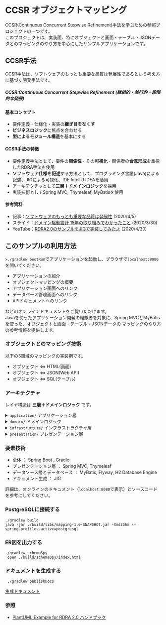 # CCSR オブジェクトマッピング
CCSR(Continuous Concurrent Stepwise Refinement)手法を学ぶための参照プロジェクトの一つです。  
このプロジェクトは、実装面、特にオブジェクトと画面・テーブル・JSONデータとのマッピングのやり方を中心にしたサンプルアプリケーションです。

## CCSR手法
CCSR手法は、ソフトウェアのもっとも重要な品質は発展性であるという考え方に基づく開発手法です。  
##### CCSR:Continuous Concurrent Stepwise Refinement (継続的・並行的・段階的な発展)

#### 基本コンセプト
- 要件定義・仕様化・実装の**継ぎ目をなくす**
- **ビジネスロジック**に焦点を合わせる
- **型によるモジュール構造**を基本にする

#### CCSR手法の特徴
- 要件定義手法として、要件の**関係性**・その**可視化**・関係者の**合意形成**を重視したRDRA手法を使用
- **ソフトウェア仕様を記述**する方法として、プログラミング言語(Java)による記述、JIGによる可視化、IDE IntelliJ IDEAを活用
- アーキテクチャとして**三層＋ドメインロジック**を採用
- 実装技術としてSpring MVC, Thymeleaf, MyBatisを使用

#### 参考資料
- 記事：[ソフトウェアのもっとも重要な品質は発展性](https://masuda220.hatenablog.com/entry/2020/04/05/172125) (2020/4/5)
- スライド：[ドメイン駆動設計 15年の取り組みでわかったこと](https://www.slideshare.net/masuda220/ss-231096753) (2020/3/30)
- YouTube：[RDRA2.0のサンプルをJIGで実装してみたよ](https://www.youtube.com/watch?v=Jf8y5fd9OhM&feature=youtu.be) (2020/4/30)

## このサンプルの利用方法
```>./gradlew bootRun```でアプリケーションを起動し、ブラウザで```localhost:8080```を開いてください。  
- アプリケーションの紹介
- オブジェクトマッピングの概要
- アプリケーション画面へのリンク
- データベース管理画面へのリンク
- APIドキュメントへのリンク

などのオンラインドキュメントをご覧いただけます。  
Javaを使ったアプリケーション開発の経験者を対象に、Spring MVCとMyBatisを使った、オブジェクトと画面・テーブル・JSONデータの
マッピングのやり方の参考情報を提供します。

### オブジェクトとのマッピング技術
以下の3領域のマッピングの実装例です。
* オブジェクト ⇔ HTML(画面)
* オブジェクト ⇔ JSON(Web API)
* オブジェクト ⇔ SQL(テーブル)

### アーキテクチャ
レイヤ構造は **三層＋ドメインロジック** です。
<details>
<summary><code>application/</code> アプリケーション層</summary>
 <ul>
 <li><code>coordinator/</code> 複合サービス</li>
 <li><code>repository/</code> リポジトリ定義</li>
 <li><code>service/</code> 要素サービス</li>
 </ul>
</details>
<details>
 <summary><code>domain/</code> ドメインロジック</summary>
 <ul>
 <li><code>model/</code> モデル</li>
 <li><code>type/</code> 基本型</li>
 </ul>
</details>
<details>
 <summary><code>infrastructure/</code> インフラストラクチャ層</summary>
 <ul>
 <li><code>_configuration/</code> ← 設定</li>
 <li><code>datasource/</code> データソース</li>
 <li><code>transfer/</code> 通信</li>
 </ul>
</details>
<details>
 <summary><code>presentation/</code> プレゼンテーション層</summary>
 <ul>
 <li><code>api/</code> API RESTコントローラ</li>
 <li><code>web/</code> 画面コントローラ</li>
 </ul>
</details>
  
### 要素技術
* 全体 ： Spring Boot , Gradle
* プレゼンテーション層 ： Spring MVC, Thymeleaf
* データソース層とデータベース ： MyBatis, Flyway, H2 Database Engine
* ドキュメント生成 ： JIG

詳細は、オンラインのドキュメント（```localhost:8080```で表示）とソースコードを参考にしてください。

### PostgreSQLに接続する

```
./gradlew build
java -jar ./build/libs/mapping-1.0-SNAPSHOT.jar -Xms256m --spring.profiles.active=postgresql
```

### ER図を出力する

```
./gradlew schemaSpy
 open ./build/schemaSpy/index.html 
```

### ドキュメントを生成する

```
 ./gradlew publishDocs
```

[生成ドキュメント](./docs/README.md)

### 参照

- [PlantUML Example for RDRA 2.0 ハンドブック](https://qiita.com/ogomr/items/97058a87337eaa2ba21a)
